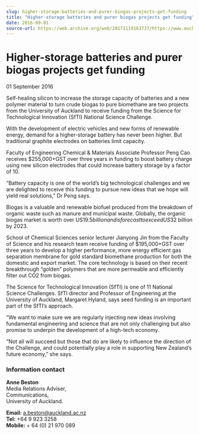 ```yaml
---
slug: higher-storage-batteries-and-purer-biogas-projects-get-funding
title: "Higher-storage batteries and purer biogas projects get funding"
date: 2016-09-01
source-url: https://web.archive.org/web/20171119163737/https://www.auckland.ac.nz/en/about/news-events-and-notices/news/news-2016/09/higher-storage-batteries-and-purer-biogas-projects-get-funding.html
---
```

Higher-storage batteries and purer biogas projects get funding
==============================================================

01 September 2016

Self-healing silicon to increase the storage capacity of batteries and a new polymer material to turn crude biogas to pure biomethane are two projects from the University of Auckland to receive funding from the Science for Technological Innovation (SfTI) National Science Challenge.

With the development of electric vehicles and new forms of renewable energy, demand for a higher-storage battery has never been higher. But traditional graphite electrodes on batteries limit capacity.

Faculty of Engineering Chemical & Materials Associate Professor Peng Cao receives $255,000+GST over three years in funding to boost battery charge using new silicon electrodes that could increase battery storage by a factor of 10.

“Battery capacity is one of the world’s big technological challenges and we are delighted to receive this funding to pursue new ideas that we hope will yield real solutions,” Dr Peng says.

Biogas is a valuable and renewable biofuel produced from the breakdown of organic waste such as manure and municipal waste. Globally, the organic biogas market is worth over US$19.5 billion and is forecast to exceed US$32 billion by 2023.

School of Chemical Sciences senior lecturer Jianyong Jin from the Faculty of Science and his research team receive funding of $195,000+GST over three years to develop a higher performance, more energy efficient gas separation membrane for gold standard biomethane production for both the domestic and export market. The core technology is based on their recent breakthrough “golden” polymers that are more permeable and efficiently filter out CO2 from biogas.

The Science for Technological Innovation (SfTI) is one of 11 National Science Challenges. SfTI director and Professor of Engineering at the University of Auckland, Margaret Hyland, says seed funding is an important part of the SfTI’s approach.

“We want to make sure we are regularly injecting new ideas involving fundamental engineering and science that are not only challenging but also promise to underpin the development of a high-tech economy.

“Not all will succeed but those that do are likely to influence the direction of the Challenge, and could potentially play a role in supporting New Zealand’s future economy,” she says.

### **Information contact**

**Anne Beston**  
Media Relations Adviser,  
Communications,  
University of Auckland.

**Email:** [a.beston@auckland.ac.nz](mailto:a.beston@auckland.ac.nz)  
**Tel:** +64 9 923 3258  
**Mobile:** + 64 (0) 21 970 089